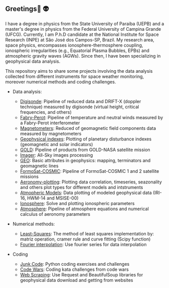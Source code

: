 ## Greetings👋  :alien:


I have a degree in physics from the State University of Paraiba (UEPB) and a master's degree in physics from the Federal University of Campina Grande (UFCG). Currently, I am P.h.D candidate at the National Institute for Space Research (INPE) at São José dos Campos-SP, Brazil. My research area, space physics, encompasses ionosphere-thermosphere coupling, ionospheric irregularities (e.g., Equatorial Plasma Bubbles, EPBs) and atmospheric gravity waves (AGWs). Since then, I have been specializing in geophysical data analysis.

This repository aims to share some projects involving the data analysis collected from different instruments for space weather monitoring, moreover numerical methods and coding challenges.


- Data analysis:
    - [Digisonde](https://github.com/LuizFillip/Digisonde): Pipeline of reduced data and DRIFT-X (doppler technique) measured by digisonde (virtual height, critical frequencies, and others)
    - [Fabry-Perot](https://github.com/LuizFillip/Fabry-Perot): Pipeline of temperature and neutral winds measured by a Fabry-Perot interferometer
    - [Magnetometers](https://github.com/LuizFillip/Magnetometers): Reduced of geomagnetic field components data measured by magnetometers
    - [Geophysical indexes](https://github.com/LuizFillip/Geomagnetic-Solar-Indices): Plotting of planetary disturbance indexes (geomagnetic and solar indicators) 
    - [GOLD](https://github.com/LuizFillip/GOLD): Pipeline of products from GOLD-NASA satellite mission
    - [Imager](https://github.com/LuizFillip/Imager): All-Sky images processing
    - [GEO](https://github.com/LuizFillip/GEO): Basic attributes in geophysics: mapping, terminators and geomagnetic lines
    - [FormoSat-COSMIC](https://github.com/LuizFillip/COSMIC): Pipeline of FormoSat-COSMIC 1 and 2 satellite missions
    - [Aeronomy-plotting](https://github.com/LuizFillip/Aeronomy-plots): Plotting data correlation, timeseries, seazonality and others plot types for different models and intstruments
    - [Atmopheric Models](https://github.com/LuizFillip/Atmospheric-models): Data plotting of modeled geophysical data (IRI-16, HWM-14 and MSISE-00)
    - [Ionosphere](https://github.com/LuizFillip/Ionosphere): Solve and plotting ionospheric parameters
    - [Atmosphere](https://github.com/LuizFillip/Atmosphere): Pipeline of atmosphere equations and numerical calculus of aeronomy parameters
    
- Numerical methods:
    - [Least-Squares](https://github.com/LuizFillip/NumericalMethods/blob/main/leastSquares.py): The method of least squares implementation by: matriz operation, cramer rule and curve fitting (Scipy function)
    - [Fourier interpolation](https://github.com/LuizFillip/NumericalMethods/blob/main/FourierMirror.py): Use fourier series for data interpolation 
    
- Coding
    - [Junk Code](https://github.com/LuizFillip/JunkCode): Python coding exercises and challenges
    - [Code Wars](https://github.com/LuizFillip/CodeWars): Coding kata challenges from code wars
    - [Web Scraping](https://github.com/LuizFillip/Webscrape): Use Request and BeautifulSoup libraries for geophysical data download and getting from websites 
    
